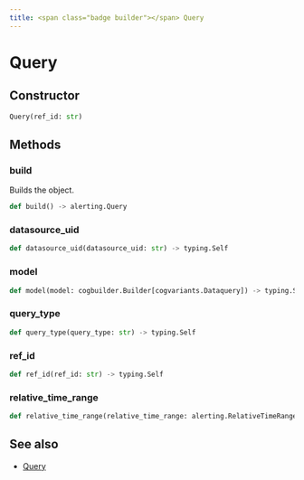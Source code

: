 ```yaml
---
title: <span class="badge builder"></span> Query
---
```

# <span class="badge builder"></span> Query

## Constructor

```python
Query(ref_id: str)
```
## Methods

### <span class="badge object-method"></span> build

Builds the object.

```python
def build() -> alerting.Query
```

### <span class="badge object-method"></span> datasource_uid

```python
def datasource_uid(datasource_uid: str) -> typing.Self
```

### <span class="badge object-method"></span> model

```python
def model(model: cogbuilder.Builder[cogvariants.Dataquery]) -> typing.Self
```

### <span class="badge object-method"></span> query_type

```python
def query_type(query_type: str) -> typing.Self
```

### <span class="badge object-method"></span> ref_id

```python
def ref_id(ref_id: str) -> typing.Self
```

### <span class="badge object-method"></span> relative_time_range

```python
def relative_time_range(relative_time_range: alerting.RelativeTimeRange) -> typing.Self
```

## See also

 * <span class="badge object-type-class"></span> [Query](./object-Query.md)
